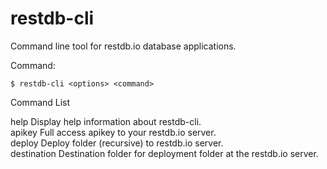 # restdb-cli

Command line tool for restdb.io database applications.

Command:
```
$ restdb-cli <options> <command>
```

Command List

  help          Display help information about restdb-cli.                        
  apikey        Full access apikey to your restdb.io server.                      
  deploy        Deploy folder (recursive) to restdb.io server.                    
  destination   Destination folder for deployment folder at the restdb.io server.
